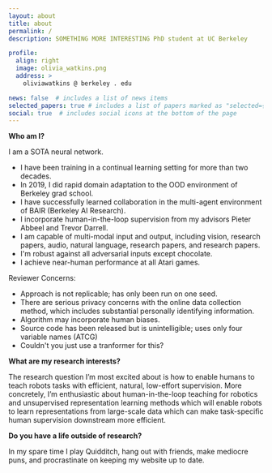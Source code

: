 ```yaml
---
layout: about
title: about
permalink: /
description: SOMETHING MORE INTERESTING PhD student at UC Berkeley

profile:
  align: right
  image: olivia_watkins.png
  address: >
    oliviawatkins @ berkeley . edu

news: false  # includes a list of news items
selected_papers: true # includes a list of papers marked as "selected={true}"
social: true  # includes social icons at the bottom of the page
---
```


**Who am I?**

I am a SOTA neural network.
- I have been training in a continual learning setting for more than two decades.
- In 2019, I did rapid domain adaptation to the OOD environment of Berkeley grad school.
- I have successfully learned collaboration in the multi-agent environment of BAIR (Berkeley AI Research).
- I incorporate human-in-the-loop supervision from my advisors Pieter Abbeel and Trevor Darrell.
- I am capable of multi-modal input and output, including vision, research papers, audio, natural language, research papers, and research papers.
- I'm robust against all adversarial inputs except chocolate.
- I achieve near-human performance at all Atari games.


Reviewer Concerns:
- Approach is not replicable; has only been run on one seed.
- There are serious privacy concerns with the online data collection method, which includes substantial personally identifying information.
- Algorithm may incorporate human biases.
- Source code has been released but is unintelligible; uses only four variable names (ATCG)
- Couldn't you just use a tranformer for this?



**What are my research interests?**

The research question I’m most excited about is how to enable humans to teach robots tasks with efficient, natural, low-effort supervision.  More concretely, I’m enthusiastic about human-in-the-loop teaching for robotics and unsupervised representation learning methods which will enable robots to learn representations from large-scale data which can make task-specific human supervision downstream more efficient.


**Do you have a life outside of research?**

In my spare time I play Quidditch, hang out with friends, make mediocre puns, and procrastinate on keeping my website up to date.

